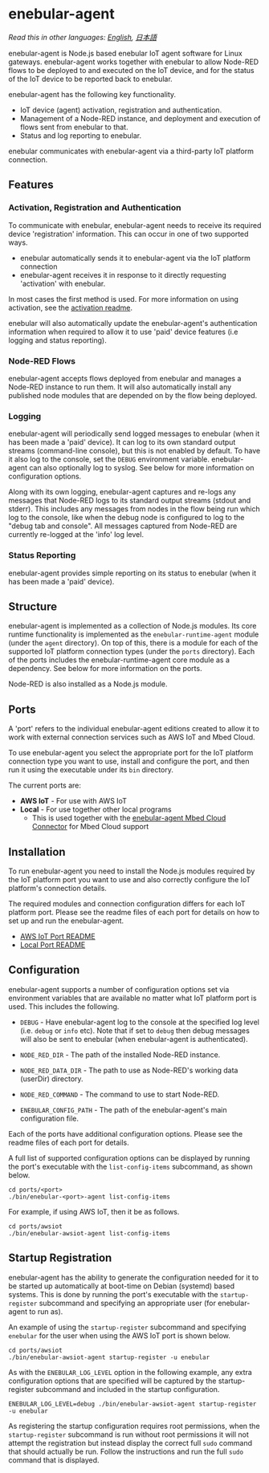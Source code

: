 
# enebular-agent

*Read this in other languages: [English](README.md), [日本語](README.ja.md)*

enebular-agent is Node.js based enebular IoT agent software for Linux gateways. enebular-agent works together with enebular to allow Node-RED flows to be deployed to and executed on the IoT device, and for the status of the IoT device to be reported back to enebular.

enebular-agent has the following key functionality.

- IoT device (agent) activation, registration and authentication.
- Management of a Node-RED instance, and deployment and execution of flows sent from enebular to that.
- Status and log reporting to enebular.

enebular communicates with enebular-agent via a third-party IoT platform connection.

## Features

### Activation, Registration and Authentication

To communicate with enebular, enebular-agent needs to receive its required device 'registration' information. This can occur in one of two supported ways.

- enebular automatically sends it to enebular-agent via the IoT platform connection
- enebular-agent receives it in response to it directly requesting 'activation' with enebular.

In most cases the first method is used. For more information on using activation, see the [activation readme](README-activation.md).

enebular will also automatically update the enebular-agent's authentication information when required to allow it to use 'paid' device features (i.e logging and status reporting).

### Node-RED Flows

enebular-agent accepts flows deployed from enebular and manages a Node-RED instance to run them. It will also automatically install any published node modules that are depended on by the flow being deployed.

### Logging

enebular-agent will periodically send logged messages to enebular (when it has been made a 'paid' device). It can log to its own standard output streams (command-line console), but this is not enabled by default. To have it also log to the console, set the `DEBUG` environment variable. enebular-agent can also optionally log to syslog. See below for more information on configuration options.

Along with its own logging, enebular-agent captures and re-logs any messages that Node-RED logs to its standard output streams (stdout and stderr). This includes any messages from nodes in the flow being run which log to the console, like when the debug node is configured to log to the "debug tab and console". All messages captured from Node-RED are currently re-logged at the 'info' log level.

### Status Reporting

enebular-agent provides simple reporting on its status to enebular (when it has been made a 'paid' device).

## Structure

enebular-agent is implemented as a collection of Node.js modules. Its core runtime functionality is implemented as the `enebular-runtime-agent` module (under the `agent` directory). On top of this, there is a module for each of the supported IoT platform connection types (under the `ports` directory). Each of the ports includes the enebular-runtime-agent core module as a dependency. See below for more information on the ports.

Node-RED is also installed as a Node.js module.

## Ports

A 'port' refers to the individual enebular-agent editions created to allow it to work with external connection services such as AWS IoT and Mbed Cloud.

To use enebular-agent you select the appropriate port for the IoT platform connection type you want to use, install and configure the port, and then run it using the executable under its `bin` directory.

The current ports are:

- **AWS IoT** - For use with AWS IoT
- **Local** - For use together other local programs
    - This is used together with the [enebular-agent Mbed Cloud Connector](https://github.com/enebular/enebular-runtime-agent-mbed-cloud-connector) for Mbed Cloud support

## Installation

To run enebular-agent you need to install the Node.js modules required by the IoT platform port you want to use and also correctly configure the IoT platform's connection details.

The required modules and connection configuration differs for each IoT platform port. Please see the readme files of each port for details on how to set up and run the enebular-agent.

- [AWS IoT Port README](ports/awsiot/README.md)
- [Local Port README](ports/local/README.md)

## Configuration

enebular-agent supports a number of configuration options set via environment variables that are available no matter what IoT platform port is used. This includes the following.

- `DEBUG` - Have enebular-agent log to the console at the specified log level (i.e. `debug` or `info` etc). Note that if set to `debug` then debug messages will also be sent to enebular (when enebular-agent is authenticated).

- `NODE_RED_DIR` - The path of the installed Node-RED instance.

- `NODE_RED_DATA_DIR` - The path to use as Node-RED's working data (userDir) directory.

- `NODE_RED_COMMAND` - The command to use to start Node-RED.

- `ENEBULAR_CONFIG_PATH` - The path of the enebular-agent's main configuration file.

Each of the ports have additional configuration options. Please see the readme files of each port for details.

A full list of supported configuration options can be displayed by running the port's executable with the `list-config-items` subcommand, as shown below.

```
cd ports/<port>
./bin/enebular-<port>-agent list-config-items
```

For example, if using AWS IoT, then it be as follows.

```
cd ports/awsiot
./bin/enebular-awsiot-agent list-config-items
```

## Startup Registration

enebular-agent has the ability to generate the configuration needed for it to be started up automatically at boot-time on Debian (systemd) based systems. This is done by running the port's executable with the `startup-register` subcommand and specifying an appropriate user (for enebular-agent to run as).

An example of using the `startup-register` subcommand and specifying `enebular` for the user when using the AWS IoT port is shown below.

```
cd ports/awsiot
./bin/enebular-awsiot-agent startup-register -u enebular
```

As with the `ENEBULAR_LOG_LEVEL` option in the following example, any extra configuration options that are specified will be captured by the startup-register subcommand and included in the startup configuration.

```
ENEBULAR_LOG_LEVEL=debug ./bin/enebular-awsiot-agent startup-register -u enebular
```

As registering the startup configuration requires root permissions, when the `startup-register` subcommand is run without root permissions it will not attempt the registration but instead display the correct full `sudo` command that should actually be run. Follow the instructions and run the full `sudo` command that is displayed.
